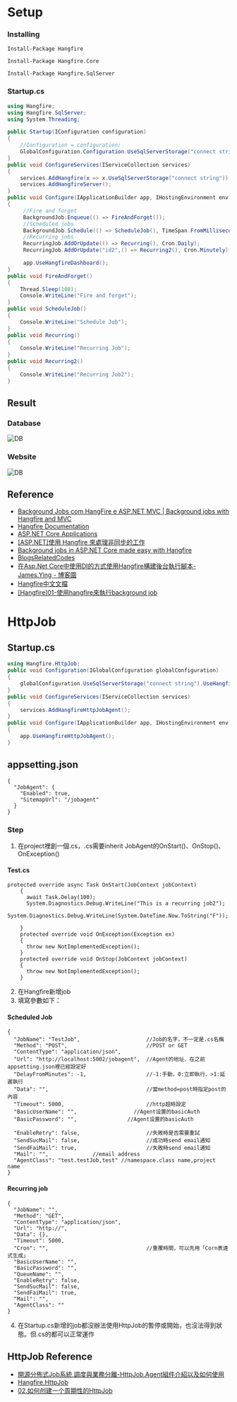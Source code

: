 # Setup

### Installing

`Install-Package Hangfire`

`Install-Package Hangfire.Core`

`Install-Package Hangfire.SqlServer`

### Startup.cs
```csharp
using Hangfire;
using Hangfire.SqlServer;
using System.Threading;

public Startup(IConfiguration configuration)
{
    //Configuration = configuration;
    GlobalConfiguration.Configuration.UseSqlServerStorage("connect string");
}
public void ConfigureServices(IServiceCollection services)
{
    services.AddHangfire(x => x.UseSqlServerStorage("connect string"));
    services.AddHangfireServer();
}
public void Configure(IApplicationBuilder app, IHostingEnvironment env)
{
     //Fire and forget
     BackgroundJob.Enqueue(() => FireAndForget());
     //Scheduled jobs
     BackgroundJob.Schedule(() => ScheduleJob(), TimeSpan.FromMilliseconds(10000));
     //Recurring jobs
     RecurringJob.AddOrUpdate(() => Recurring(), Cron.Daily);
     RecurringJob.AddOrUpdate("id2",() => Recurring2(), Cron.Minutely);

     app.UseHangfireDashboard();
}
public void FireAndForget()
{
    Thread.Sleep(100);
    Console.WriteLine("Fire and forget");
}
public void ScheduleJob()
{
    Console.WriteLine("Schedule Job");
}
public void Recurring()
{
    Console.WriteLine("Recurring Job");
}
public void Recurring2()
{
    Console.WriteLine("Recurring Job2");
}

```
## Result
### Database
![DB](https://i.imgur.com/hmzzV7h.png)
### Website
![DB](https://i.imgur.com/BfIsrQK.png)

## Reference
* [Background Jobs com HangFire e ASP.NET MVC | Background jobs with Hangfire and MVC](https://www.youtube.com/watch?v=_X_0YoGbceg) 
* [Hangfire Documentation](https://buildmedia.readthedocs.org/media/pdf/hangfire/latest/hangfire.pdf)
* [ASP.NET Core Applications](https://docs.hangfire.io/en/latest/getting-started/aspnet-core-applications.html#)
* [[ASP.NET]使用 Hangfire 來處理非同步的工作](https://dotblogs.com.tw/rainmaker/2015/08/19/153169)
* [Background jobs in ASP.NET Core made easy with Hangfire](https://crosscuttingconcerns.com/Background-jobs-ASP-NET-Core-Hangfire)
* [BlogsRelatedCodes](https://github.com/JamesYing/BlogsRelatedCodes/blob/master/hangfireDemo/HangfireWeb/Startup.cs)
* [在Asp.Net Core中使用DI的方式使用Hangfire構建後台執行腳本- James.Ying - 博客園](https://www.cnblogs.com/inday/p/hangfire-di-on-dot-net-core.html)
* [Hangfire中文文檔](https://www.bookstack.cn/read/Hangfire-zh-official/4.md)
* [[Hangfire]01-使用hangfire來執行background job](https://bryanyu.github.io/2018/09/03/Hangfire01/)

# HttpJob
## Startup.cs
```csharp
using Hangfire.HttpJob;
public void Configuration(IGlobalConfiguration globalConfiguration)
{
    globalConfiguration.UseSqlServerStorage("connect string").UseHangfireHttpJob();
}
public void ConfigureServices(IServiceCollection services)
{
    services.AddHangfireHttpJobAgent();
}
public void Configure(IApplicationBuilder app, IHostingEnvironment env)
{
    app.UseHangfireHttpJobAgent();
}
```
## appsetting.json
```
{
  "JobAgent": {
    "Enabled": true,
    "SitemapUrl": "/jobagent"
  }
}
```
### Step
1. 在project裡創一個.cs，.cs需要inherit JobAgent的OnStart()、OnStop()、OnException()
#### Test.cs
```
protected override async Task OnStart(JobContext jobContext)
    {
      await Task.Delay(100);
      System.Diagnostics.Debug.WriteLine("This is a recurring job2");
      System.Diagnostics.Debug.WriteLine(System.DateTime.Now.ToString("F"));

    }
    protected override void OnException(Exception ex)
    {
      throw new NotImplementedException();
    }
    protected override void OnStop(JobContext jobContext)
    {
      throw new NotImplementedException();
    }
```
2. 在Hangfire新增job
3. 填寫參數如下：
#### Scheduled Job
```
{
  "JobName": "TestJob",                     //Job的名字，不一定是.cs名稱
  "Method": "POST",                         //POST or GET 
  "ContentType": "application/json",        
  "Url": "http://localhost:5002/jobagent",  //Agent的地址，在之前appsetting.json裡已經設定好
  "DelayFromMinutes": -1,                   //-1:手動，0:立即執行，>1:延遲執行
  "Data": "",                               //當method=post時指定post的內容
  "Timeout": 5000,                          //http超時設定
  "BasicUserName": "",                  //Agent设置的basicAuth
  "BasicPassword": "",                //Agent设置的basicAuth

  "EnableRetry": false,                     //失敗時是否需要重試
  "SendSucMail": false,                     //成功時send email通知
  "SendFaiMail": true,                      //失敗時send email通知
  "Mail": "",              //email address
  "AgentClass": "test.testJob,test" //namespace.class name,project name
}
```
#### Recurring job
```
{
  "JobName": "",
  "Method": "GET",
  "ContentType": "application/json",
  "Url": "http://",
  "Data": {},
  "Timeout": 5000,
  "Cron": "",                               //重覆時間，可以先用「Corn表達式生成」
  "BasicUserName": "",
  "BasicPassword": "",
  "QueueName": "",
  "EnableRetry": false,
  "SendSucMail": false,
  "SendFaiMail": true,
  "Mail": "",
  "AgentClass": ""
}
```
4. 在Startup.cs新增的job都沒辦法使用HttpJob的暫停或開始，也沒法得到狀態。但.cs的都可以正常運作
## HttpJob Reference
* [開源分佈式Job系統,調度與業務分離-HttpJob.Agent組件介紹以及如何使用](https://article.itxueyuan.com/98PZkR)
* [Hangfire.HttpJob](https://github.com/yuzd/Hangfire.HttpJob)
* [02.如何创建一个周期性的HttpJob](https://github.com/yuzd/Hangfire.HttpJob/wiki/02.%E5%A6%82%E4%BD%95%E5%88%9B%E5%BB%BA%E4%B8%80%E4%B8%AA%E5%91%A8%E6%9C%9F%E6%80%A7%E7%9A%84HttpJob)

